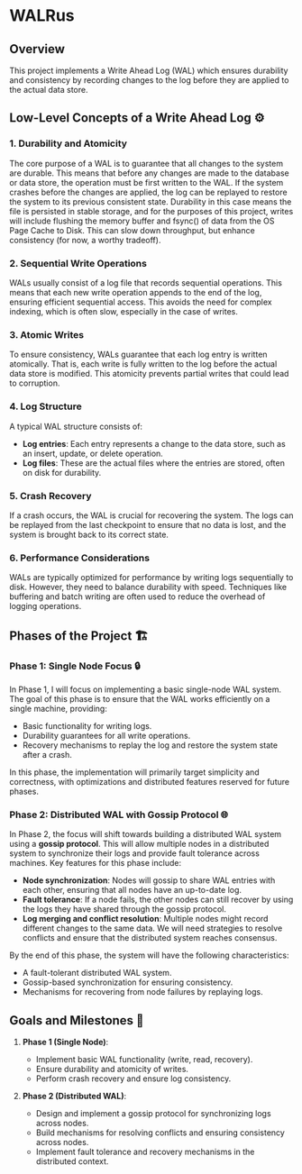 # WALRus

## Overview
This project implements a Write Ahead Log (WAL) which ensures durability and consistency by recording changes to the log before they are applied to the actual data store.
## Low-Level Concepts of a Write Ahead Log ⚙️

### 1. **Durability and Atomicity**
The core purpose of a WAL is to guarantee that all changes to the system are durable. This means that before any changes are made to the database or data store, the operation must be first written to the WAL. If the system crashes before the changes are applied, the log can be replayed to restore the system to its previous consistent state. Durability in this case means the file is persisted in stable storage, and for the purposes of this project, writes will include flushing the memory buffer and fsync() of data from the OS Page Cache to Disk. This can slow down throughput, but enhance consistency (for now, a worthy tradeoff).

### 2. **Sequential Write Operations** 
WALs usually consist of a log file that records sequential operations. This means that each new write operation appends to the end of the log, ensuring efficient sequential access. This avoids the need for complex indexing, which is often slow, especially in the case of writes.

### 3. **Atomic Writes** 
To ensure consistency, WALs guarantee that each log entry is written atomically. That is, each write is fully written to the log before the actual data store is modified. This atomicity prevents partial writes that could lead to corruption.

### 4. **Log Structure** 
A typical WAL structure consists of:
   - **Log entries**: Each entry represents a change to the data store, such as an insert, update, or delete operation.
   - **Log files**: These are the actual files where the entries are stored, often on disk for durability.

### 5. **Crash Recovery**
If a crash occurs, the WAL is crucial for recovering the system. The logs can be replayed from the last checkpoint to ensure that no data is lost, and the system is brought back to its correct state.

### 6. **Performance Considerations** 
WALs are typically optimized for performance by writing logs sequentially to disk. However, they need to balance durability with speed. Techniques like buffering and batch writing are often used to reduce the overhead of logging operations.

## Phases of the Project 🏗️

### Phase 1: **Single Node Focus** 🔒
In Phase 1, I will focus on implementing a basic single-node WAL system. The goal of this phase is to ensure that the WAL works efficiently on a single machine, providing:
   - Basic functionality for writing logs.
   - Durability guarantees for all write operations.
   - Recovery mechanisms to replay the log and restore the system state after a crash.
   
In this phase, the implementation will primarily target simplicity and correctness, with optimizations and distributed features reserved for future phases.

### Phase 2: **Distributed WAL with Gossip Protocol** 🌐
In Phase 2, the focus will shift towards building a distributed WAL system using a **gossip protocol**. This will allow multiple nodes in a distributed system to synchronize their logs and provide fault tolerance across machines. Key features for this phase include:
   - **Node synchronization**: Nodes will gossip to share WAL entries with each other, ensuring that all nodes have an up-to-date log.
   - **Fault tolerance**: If a node fails, the other nodes can still recover by using the logs they have shared through the gossip protocol.
   - **Log merging and conflict resolution**: Multiple nodes might record different changes to the same data. We will need strategies to resolve conflicts and ensure that the distributed system reaches consensus.

By the end of this phase, the system will have the following characteristics:
   - A fault-tolerant distributed WAL system.
   - Gossip-based synchronization for ensuring consistency.
   - Mechanisms for recovering from node failures by replaying logs.

## Goals and Milestones 🎯

1. **Phase 1 (Single Node)**:
   - Implement basic WAL functionality (write, read, recovery).
   - Ensure durability and atomicity of writes.
   - Perform crash recovery and ensure log consistency.

2. **Phase 2 (Distributed WAL)**:
   - Design and implement a gossip protocol for synchronizing logs across nodes.
   - Build mechanisms for resolving conflicts and ensuring consistency across nodes.
   - Implement fault tolerance and recovery mechanisms in the distributed context.
